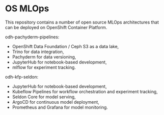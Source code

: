 # OS MLOps

This repository contains a number of open source MLOps architectures that can be deployed on OpenShift Container Platform.

odh-pachyderm-pipelines:
- OpenShift Data Foundation / Ceph S3 as a data lake,
- Trino for data integration,
- Pachyderm for data versioning,
- JupyterHub for notebook-based development,
- mlflow for experiment tracking.

odh-kfp-seldon:
- JupyterHub for notebook-based development,
- Kubeflow Pipelines for workflow orchestration and experiment tracking,
- Seldon Core for model serving,
- ArgoCD for continuous model deployment,
- Prometheus and Grafana for model monitoring.

